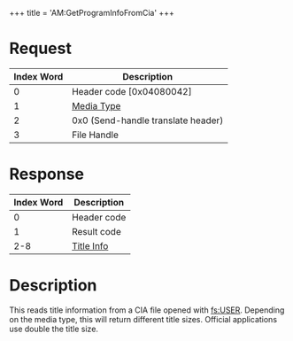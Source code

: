 +++
title = 'AM:GetProgramInfoFromCia'
+++

# Request

| Index Word | Description                                            |
|------------|--------------------------------------------------------|
| 0          | Header code \[0x04080042\]                             |
| 1          | [Media Type](Filesystem_services#MediaType "wikilink") |
| 2          | 0x0 (Send-handle translate header)                     |
| 3          | File Handle                                            |

# Response

| Index Word | Description                               |
|------------|-------------------------------------------|
| 0          | Header code                               |
| 1          | Result code                               |
| 2-8        | [Title Info](AMNet:ListTitles "wikilink") |

# Description

This reads title information from a CIA file opened with
[fs:USER](Filesystem_services "wikilink"). Depending on the media type,
this will return different title sizes. Official applications use double
the title size.
